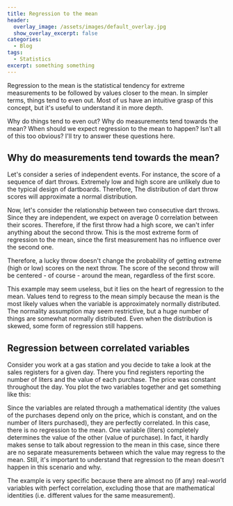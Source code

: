 ```yaml
---
title: Regression to the mean
header:
  overlay_image: /assets/images/default_overlay.jpg
  show_overlay_excerpt: false
categories:
  - Blog
tags:
  - Statistics
excerpt: something something
---
```

Regression to the mean is the statistical tendency for extreme measurements to be followed by values closer to the mean. In simpler terms, things tend to even out. Most of us have an intuitive grasp of this concept, but it's useful to understand it in more depth.

Why do things tend to even out? Why do measurements tend towards the mean? When should we expect regression to the mean to happen? Isn't all of this too obvious? I'll try to answer these questions here.

## Why do measurements tend towards the mean?

Let's consider a series of independent events. For instance, the score of a sequence of dart throws. Extremely low and high score are unlikely due to the typical design of dartboards. Therefore, The distribution of dart throw scores will approximate a normal distribution.

Now, let's consider the relationship between two consecutive dart throws. Since they are independent, we expect on average 0 correlation between their scores. Therefore, if the first throw had a high score, we can't infer anything about the second throw. This is the most extreme form of regression to the mean, since the first measurement has no influence over the second one.

Therefore, a lucky throw doesn't change the probability of getting extreme (high or low) scores on the next throw. The score of the second throw will be centered - of course - around the mean, regardless of the first score.

This example may seem useless, but it lies on the heart of regression to the mean. Values tend to regress to the mean simply because the mean is the most likely values when the variable is approximately normally distributed. The normality assumption may seem restrictive, but a huge number of things are somewhat normally distributed. Even when the distribution is skewed, some form of regression still happens.

## Regression between correlated variables

Consider you work at a gas station and you decide to take a look at the sales registers for a given day. There you find registers reporting the number of liters and the value of each purchase. The price was constant throughout the day. You plot the two variables together and get something like this:

Since the variables are related through a mathematical identity (the values of the purchases depend only on the price, which is constant, and on the number of liters purchased), they are perfectly correlated. In this case, there is no regression to the mean. One variable (liters) completely determines the value of the other (value of purchase). In fact, it hardly makes sense to talk about regression to the mean in this case, since there are no separate measurements between which the value may regress to the mean. Still, it's important to understand that regression to the mean doesn't happen in this scenario and why.

The example is very specific because there are almost no (if any) real-world variables with perfect correlation, excluding those that are mathematical identities (i.e. different values for the same measurement).

